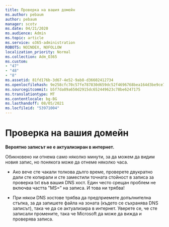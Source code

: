 ```yaml
---
title: Проверка на вашия домейн
ms.author: pebaum
author: pebaum
manager: scotv
ms.date: 04/21/2020
ms.audience: Admin
ms.topic: article
ms.service: o365-administration
ROBOTS: NOINDEX, NOFOLLOW
localization_priority: Normal
ms.collection: Adm_O365
ms.custom:
- "47"
- "48"
- "8"
ms.assetid: 81fd176b-3d67-4e52-9ab8-d36602412734
ms.openlocfilehash: 9e258cfc70c57fe787830d659dc52f4696768bea164d3be9ce7bcb9e7123c5a9
ms.sourcegitcommit: b5f7da89a650d2915dc652449623c78be6247175
ms.translationtype: MT
ms.contentlocale: bg-BG
ms.lasthandoff: 08/05/2021
ms.locfileid: "53971004"
---
```

# <a name="verify-your-domain"></a>Проверка на вашия домейн

 **Вероятно записът не е актуализиран в интернет.**
  
Обикновено ни отнема само няколко минути, за да можем да видим новия запис, но понякога може да отнеме няколко часа. 
  
- Ако вече сте чакали толкова дълго време, проверете двукратно дали сте копирали и сте заместили точната стойност в записа за проверка txt във вашия DNS хост. Един често срещан проблем не включва частта "MS=" на записа. И това ни трябва!

- При някои DNS хостове трябва да предприемете допълнителна стъпка, за да запишете файла на зоната (където се съхранява DNS записът), така че да се актуализира в интернет. Уверете се, че сте записали промените, така че Microsoft да може да вижда и проверява записа.
